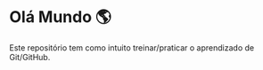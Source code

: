 # Olá Mundo :earth_americas:

Este repositório tem como intuito treinar/praticar o aprendizado de Git/GitHub.

